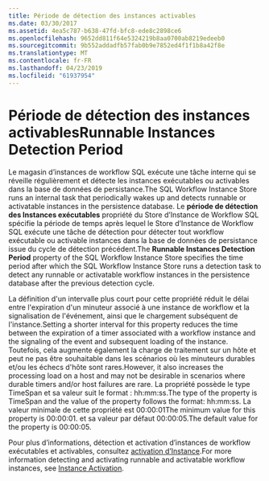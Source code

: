 ```yaml
---
title: Période de détection des instances activables
ms.date: 03/30/2017
ms.assetid: 4ea5c787-b638-47fd-bfc8-ede8c2898ce6
ms.openlocfilehash: 9652dd811f64e5324219b8aa0700ab8219edeeb0
ms.sourcegitcommit: 9b552addadfb57fab0b9e7852ed4f1f1b8a42f8e
ms.translationtype: MT
ms.contentlocale: fr-FR
ms.lasthandoff: 04/23/2019
ms.locfileid: "61937954"
---
```

# <a name="runnable-instances-detection-period"></a><span data-ttu-id="17ab0-102">Période de détection des instances activables</span><span class="sxs-lookup"><span data-stu-id="17ab0-102">Runnable Instances Detection Period</span></span>
<span data-ttu-id="17ab0-103">Le magasin d’instances de workflow SQL exécute une tâche interne qui se réveille régulièrement et détecte les instances exécutables ou activables dans la base de données de persistance.</span><span class="sxs-lookup"><span data-stu-id="17ab0-103">The SQL Workflow Instance Store runs an internal task that periodically wakes up and detects runnable or activatable instances in the persistence database.</span></span> <span data-ttu-id="17ab0-104">Le **période de détection des Instances exécutables** propriété du Store d’Instance de Workflow SQL spécifie la période de temps après lequel le Store d’Instance de Workflow SQL exécute une tâche de détection pour détecter tout workflow exécutable ou activable instances dans la base de données de persistance issue du cycle de détection précédent.</span><span class="sxs-lookup"><span data-stu-id="17ab0-104">The **Runnable Instances Detection Period** property of the SQL Workflow Instance Store specifies the time period after which the SQL Workflow Instance Store runs a detection task to detect any runnable or activatable workflow instances in the persistence database after the previous detection cycle.</span></span>  
  
 <span data-ttu-id="17ab0-105">La définition d'un intervalle plus court pour cette propriété réduit le délai entre l'expiration d'un minuteur associé à une instance de workflow et la signalisation de l'événement, ainsi que le chargement subséquent de l'instance.</span><span class="sxs-lookup"><span data-stu-id="17ab0-105">Setting a shorter interval for this property reduces the time between the expiration of a timer associated with a workflow instance and the signaling of the event and subsequent loading of the instance.</span></span> <span data-ttu-id="17ab0-106">Toutefois, cela augmente également la charge de traitement sur un hôte et peut ne pas être souhaitable dans les scénarios où les minuteurs durables et/ou les échecs d'hôte sont rares.</span><span class="sxs-lookup"><span data-stu-id="17ab0-106">However, it also increases the processing load on a host and may not be desirable in scenarios where durable timers and/or host failures are rare.</span></span> <span data-ttu-id="17ab0-107">La propriété possède le type TimeSpan et sa valeur suit le format : hh:mm:ss.</span><span class="sxs-lookup"><span data-stu-id="17ab0-107">The type of the property is TimeSpan and the value of the property follows the format: hh:mm:ss.</span></span> <span data-ttu-id="17ab0-108">La valeur minimale de cette propriété est 00:00:01</span><span class="sxs-lookup"><span data-stu-id="17ab0-108">The minimum value for this property is 00:00:01.</span></span> <span data-ttu-id="17ab0-109">et sa valeur par défaut 00:00:05.</span><span class="sxs-lookup"><span data-stu-id="17ab0-109">The default value for the property is 00:00:05.</span></span>  
  
 <span data-ttu-id="17ab0-110">Pour plus d’informations, détection et activation d’instances de workflow exécutables et activables, consultez [activation d’Instance](instance-activation.md).</span><span class="sxs-lookup"><span data-stu-id="17ab0-110">For more information detecting and activating runnable and activatable workflow instances, see [Instance Activation](instance-activation.md).</span></span>
